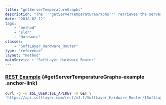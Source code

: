 ```yaml
---
title: "getServerTemperatureGraphs"
description: "The '''getServerTemperatureGraphs''' retrieves the server's temperatures and displays the various temperatures using thermometer graphs. Temperatures retrieved are CPU temperature(s) and system temperatures. Data used to construct the graphs is retrieved from the server's remote management card. All graphs returned will have an associated title. "
date: "2018-02-12"
tags:
    - "method"
    - "sldn"
    - "Hardware"
classes:
    - "SoftLayer_Hardware_Router"
type: "reference"
layout: "method"
mainService : "SoftLayer_Hardware_Router"
---
```


### [REST Example](#getServerTemperatureGraphs-example) <a href="/article/rest/"><i class="fas fa-question"></i></a> {#getServerTemperatureGraphs-example .anchor-link} 
```bash
curl -g -u $SL_USER:$SL_APIKEY -X GET \
'https://api.softlayer.com/rest/v3.1/SoftLayer_Hardware_Router/{SoftLayer_Hardware_RouterID}/getServerTemperatureGraphs'
```
